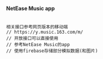 #### NetEase Music app

```text

相关接口参考网页版本的移动端
// https://y.music.163.com/m/
// 开放接口可以直接使用
// 参考NetEase Music的app
// 使用firebase存储部分模拟数据(和图片)


```
